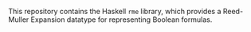 This repository contains the Haskell `rme` library, which provides a
Reed-Muller Expansion datatype for representing Boolean formulas.
